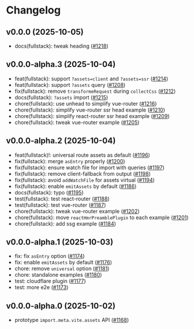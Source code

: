 # Changelog

## v0.0.0 (2025-10-05)

- docs(fullstack): tweak heading ([#1218](https://github.com/hi-ogawa/vite-plugins/pull/1218))

## v0.0.0-alpha.3 (2025-10-04)

- feat(fullstack): support `?assets=client` and `?assets=ssr` ([#1214](https://github.com/hi-ogawa/vite-plugins/pull/1214))
- feat(fullstack): support `?assets` query ([#1208](https://github.com/hi-ogawa/vite-plugins/pull/1208))
- fix(fullstack): remove `transformeRequest` during `collectCss` ([#1212](https://github.com/hi-ogawa/vite-plugins/pull/1212))
- docs(fullstack): `?assets` import ([#1215](https://github.com/hi-ogawa/vite-plugins/pull/1215))
- chore(fullstack): use unhead to simplify vue-router ([#1216](https://github.com/hi-ogawa/vite-plugins/pull/1216))
- chore(fullstack): simplify vue-router ssr head example ([#1210](https://github.com/hi-ogawa/vite-plugins/pull/1210))
- chore(fullstack): simplify react-router ssr head example ([#1209](https://github.com/hi-ogawa/vite-plugins/pull/1209))
- chore(fullstack): tweak vue-router example ([#1205](https://github.com/hi-ogawa/vite-plugins/pull/1205))

## v0.0.0-alpha.2 (2025-10-04)

- feat(fullstack)!: universal route assets as default ([#1196](https://github.com/hi-ogawa/vite-plugins/pull/1196))
- fix(fullstack): merge `asEntry` properly ([#1200](https://github.com/hi-ogawa/vite-plugins/pull/1200))
- fix(fullstack): ensure watch file for import with queries ([#1197](https://github.com/hi-ogawa/vite-plugins/pull/1197))
- fix(fullstack): remove client-fallback from output ([#1198](https://github.com/hi-ogawa/vite-plugins/pull/1198))
- fix(fullstack): avoid `addWatchFile` for assets virtual ([#1194](https://github.com/hi-ogawa/vite-plugins/pull/1194))
- fix(fullstack): enable `emitAssets` by default ([#1186](https://github.com/hi-ogawa/vite-plugins/pull/1186))
- docs(fullstack): typo ([#1195](https://github.com/hi-ogawa/vite-plugins/pull/1195))
- test(fullstack): test react-router ([#1188](https://github.com/hi-ogawa/vite-plugins/pull/1188))
- test(fullstack): test vue-router ([#1187](https://github.com/hi-ogawa/vite-plugins/pull/1187))
- chore(fullstack): tweak vue-router example ([#1202](https://github.com/hi-ogawa/vite-plugins/pull/1202))
- chore(fullstack): move `reactHmrPreamblePlugin` to each example ([#1201](https://github.com/hi-ogawa/vite-plugins/pull/1201))
- chore(fullstack): add ssg example ([#1184](https://github.com/hi-ogawa/vite-plugins/pull/1184))

## v0.0.0-alpha.1 (2025-10-03)

- fix: fix `asEntry` option ([#1174](https://github.com/hi-ogawa/vite-plugins/pull/1174))
- fix: enable `emitAssets` by default ([#1176](https://github.com/hi-ogawa/vite-plugins/pull/1176))
- chore: remove `universal` option ([#1181](https://github.com/hi-ogawa/vite-plugins/pull/1181))
- chore: standalone examples ([#1180](https://github.com/hi-ogawa/vite-plugins/pull/1180))
- test: cloudflare plugin ([#1177](https://github.com/hi-ogawa/vite-plugins/pull/1177))
- test: more e2e ([#1173](https://github.com/hi-ogawa/vite-plugins/pull/1173))

## v0.0.0-alpha.0 (2025-10-02)

- prototype `import.meta.vite.assets` API ([#1168](https://github.com/hi-ogawa/vite-plugins/pull/1168))
